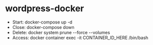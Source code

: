 # wordpress-docker
- Start:  docker-compose up -d
- Close:  docker-compose down
- Delete: docker system prune --force --volumes
- Access: docker container exec -it CONTAINER_ID_HERE /bin/bash
